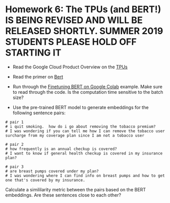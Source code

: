 # Homework 6: The TPUs (and BERT!) IS BEING REVISED AND WILL BE RELEASED SHORTLY.  SUMMER 2019 STUDENTS PLEASE HOLD OFF STARTING IT

* Read the Google Cloud Product Overview on the [TPUs](https://cloud.google.com/tpu/)
* Read the primer on [Bert](https://github.com/google-research/bert)
* Run through the [Finetuning BERT on Google Colab](https://colab.research.google.com/github/tensorflow/tpu/blob/master/tools/colab/bert_finetuning_with_cloud_tpus.ipynb) example. Make sure to read through the code.  Is the computation time sensitive to the batch size?

* Use the pre-trained BERT model to generate embeddings for the following sentence pairs:
```
# pair 1
# i quit smoking.  how do i go about removing the tobacco premium?
# I was wondering if you can tell me how I can remove the tobacco user surcharge from my coverage plan since I am not a tobacco user

# pair 2
# how frequently is an annual checkup is covered?
# I want to know if general health checkup is covered in my insurance plan?

# pair 3
# are breast pumps covered under my plan?
# I was wondering where I can find info on breast pumps and how to get one that's covered by my insurance.
```
Calculate a simililarity metric between the pairs based on the BERT embeddings.  Are these sentences close to each other?
